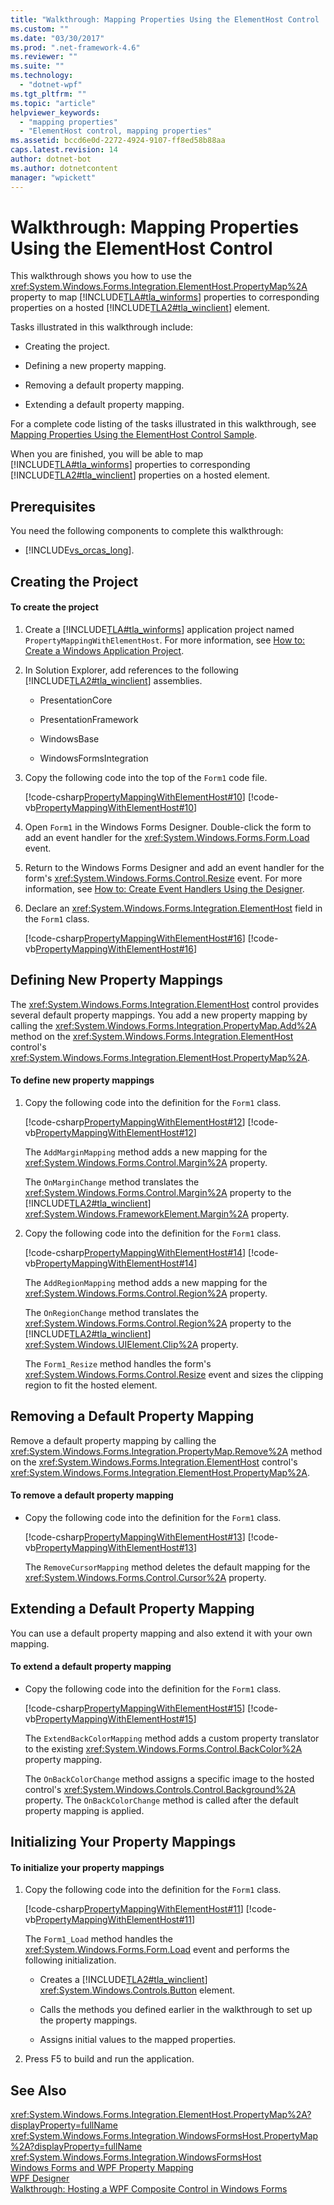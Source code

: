 ```yaml
---
title: "Walkthrough: Mapping Properties Using the ElementHost Control | Microsoft Docs"
ms.custom: ""
ms.date: "03/30/2017"
ms.prod: ".net-framework-4.6"
ms.reviewer: ""
ms.suite: ""
ms.technology: 
  - "dotnet-wpf"
ms.tgt_pltfrm: ""
ms.topic: "article"
helpviewer_keywords: 
  - "mapping properties"
  - "ElementHost control, mapping properties"
ms.assetid: bccd6e0d-2272-4924-9107-ff8ed58b88aa
caps.latest.revision: 14
author: dotnet-bot
ms.author: dotnetcontent
manager: "wpickett"
---
```

# Walkthrough: Mapping Properties Using the ElementHost Control
This walkthrough shows you how to use the <xref:System.Windows.Forms.Integration.ElementHost.PropertyMap%2A> property to map [!INCLUDE[TLA#tla_winforms](../../../../includes/tlasharptla-winforms-md.md)] properties to corresponding properties on a hosted [!INCLUDE[TLA2#tla_winclient](../../../../includes/tla2sharptla-winclient-md.md)] element.  
  
 Tasks illustrated in this walkthrough include:  
  
-   Creating the project.  
  
-   Defining a new property mapping.  
  
-   Removing a default property mapping.  
  
-   Extending a default property mapping.  
  
 For a complete code listing of the tasks illustrated in this walkthrough, see [Mapping Properties Using the ElementHost Control Sample](http://go.microsoft.com/fwlink/?LinkID=160018).  
  
 When you are finished, you will be able to map [!INCLUDE[TLA#tla_winforms](../../../../includes/tlasharptla-winforms-md.md)] properties to corresponding [!INCLUDE[TLA2#tla_winclient](../../../../includes/tla2sharptla-winclient-md.md)] properties on a hosted element.  
  
## Prerequisites  
 You need the following components to complete this walkthrough:  
  
-   [!INCLUDE[vs_orcas_long](../../../../includes/vs-orcas-long-md.md)].  
  
## Creating the Project  
  
#### To create the project  
  
1.  Create a [!INCLUDE[TLA#tla_winforms](../../../../includes/tlasharptla-winforms-md.md)] application project named `PropertyMappingWithElementHost`. For more information, see [How to: Create a Windows Application Project](http://msdn.microsoft.com/en-us/b2f93fed-c635-4705-8d0e-cf079a264efa).  
  
2.  In Solution Explorer, add references to the following [!INCLUDE[TLA2#tla_winclient](../../../../includes/tla2sharptla-winclient-md.md)] assemblies.  
  
    -   PresentationCore  
  
    -   PresentationFramework  
  
    -   WindowsBase  
  
    -   WindowsFormsIntegration  
  
3.  Copy the following code into the top of the `Form1` code file.  
  
     [!code-csharp[PropertyMappingWithElementHost#10](../../../../samples/snippets/csharp/VS_Snippets_Wpf/PropertyMappingWithElementHost/CSharp/PropertyMappingWithElementHost/Form1.cs#10)]
     [!code-vb[PropertyMappingWithElementHost#10](../../../../samples/snippets/visualbasic/VS_Snippets_Wpf/PropertyMappingWithElementHost/VisualBasic/PropertyMappingWithElementHost/Form1.vb#10)]  
  
4.  Open `Form1` in the Windows Forms Designer. Double-click the form to add an event handler for the <xref:System.Windows.Forms.Form.Load> event.  
  
5.  Return to the Windows Forms Designer and add an event handler for the form's <xref:System.Windows.Forms.Control.Resize> event. For more information, see [How to: Create Event Handlers Using the Designer](http://msdn.microsoft.com/en-us/8461e9b8-14e8-406f-936e-3726732b23d2).  
  
6.  Declare an <xref:System.Windows.Forms.Integration.ElementHost> field in the `Form1` class.  
  
     [!code-csharp[PropertyMappingWithElementHost#16](../../../../samples/snippets/csharp/VS_Snippets_Wpf/PropertyMappingWithElementHost/CSharp/PropertyMappingWithElementHost/Form1.cs#16)]
     [!code-vb[PropertyMappingWithElementHost#16](../../../../samples/snippets/visualbasic/VS_Snippets_Wpf/PropertyMappingWithElementHost/VisualBasic/PropertyMappingWithElementHost/Form1.vb#16)]  
  
## Defining New Property Mappings  
 The <xref:System.Windows.Forms.Integration.ElementHost> control provides several default property mappings. You add a new property mapping by calling the <xref:System.Windows.Forms.Integration.PropertyMap.Add%2A> method on the <xref:System.Windows.Forms.Integration.ElementHost> control's <xref:System.Windows.Forms.Integration.ElementHost.PropertyMap%2A>.  
  
#### To define new property mappings  
  
1.  Copy the following code into the definition for the `Form1` class.  
  
     [!code-csharp[PropertyMappingWithElementHost#12](../../../../samples/snippets/csharp/VS_Snippets_Wpf/PropertyMappingWithElementHost/CSharp/PropertyMappingWithElementHost/Form1.cs#12)]
     [!code-vb[PropertyMappingWithElementHost#12](../../../../samples/snippets/visualbasic/VS_Snippets_Wpf/PropertyMappingWithElementHost/VisualBasic/PropertyMappingWithElementHost/Form1.vb#12)]  
  
     The `AddMarginMapping` method adds a new mapping for the <xref:System.Windows.Forms.Control.Margin%2A> property.  
  
     The `OnMarginChange` method translates the <xref:System.Windows.Forms.Control.Margin%2A> property to the [!INCLUDE[TLA2#tla_winclient](../../../../includes/tla2sharptla-winclient-md.md)] <xref:System.Windows.FrameworkElement.Margin%2A> property.  
  
2.  Copy the following code into the definition for the `Form1` class.  
  
     [!code-csharp[PropertyMappingWithElementHost#14](../../../../samples/snippets/csharp/VS_Snippets_Wpf/PropertyMappingWithElementHost/CSharp/PropertyMappingWithElementHost/Form1.cs#14)]
     [!code-vb[PropertyMappingWithElementHost#14](../../../../samples/snippets/visualbasic/VS_Snippets_Wpf/PropertyMappingWithElementHost/VisualBasic/PropertyMappingWithElementHost/Form1.vb#14)]  
  
     The `AddRegionMapping` method adds a new mapping for the <xref:System.Windows.Forms.Control.Region%2A> property.  
  
     The `OnRegionChange` method translates the <xref:System.Windows.Forms.Control.Region%2A> property to the [!INCLUDE[TLA2#tla_winclient](../../../../includes/tla2sharptla-winclient-md.md)] <xref:System.Windows.UIElement.Clip%2A> property.  
  
     The `Form1_Resize` method handles the form's <xref:System.Windows.Forms.Control.Resize> event and sizes the clipping region to fit the hosted element.  
  
## Removing a Default Property Mapping  
 Remove a default property mapping by calling the <xref:System.Windows.Forms.Integration.PropertyMap.Remove%2A> method on the <xref:System.Windows.Forms.Integration.ElementHost> control's <xref:System.Windows.Forms.Integration.ElementHost.PropertyMap%2A>.  
  
#### To remove a default property mapping  
  
-   Copy the following code into the definition for the `Form1` class.  
  
     [!code-csharp[PropertyMappingWithElementHost#13](../../../../samples/snippets/csharp/VS_Snippets_Wpf/PropertyMappingWithElementHost/CSharp/PropertyMappingWithElementHost/Form1.cs#13)]
     [!code-vb[PropertyMappingWithElementHost#13](../../../../samples/snippets/visualbasic/VS_Snippets_Wpf/PropertyMappingWithElementHost/VisualBasic/PropertyMappingWithElementHost/Form1.vb#13)]  
  
     The `RemoveCursorMapping` method deletes the default mapping for the <xref:System.Windows.Forms.Control.Cursor%2A> property.  
  
## Extending a Default Property Mapping  
 You can use a default property mapping and also extend it with your own mapping.  
  
#### To extend a default property mapping  
  
-   Copy the following code into the definition for the `Form1` class.  
  
     [!code-csharp[PropertyMappingWithElementHost#15](../../../../samples/snippets/csharp/VS_Snippets_Wpf/PropertyMappingWithElementHost/CSharp/PropertyMappingWithElementHost/Form1.cs#15)]
     [!code-vb[PropertyMappingWithElementHost#15](../../../../samples/snippets/visualbasic/VS_Snippets_Wpf/PropertyMappingWithElementHost/VisualBasic/PropertyMappingWithElementHost/Form1.vb#15)]  
  
     The `ExtendBackColorMapping` method adds a custom property translator to the existing <xref:System.Windows.Forms.Control.BackColor%2A> property mapping.  
  
     The `OnBackColorChange` method assigns a specific image to the hosted control's <xref:System.Windows.Controls.Control.Background%2A> property. The `OnBackColorChange` method is called after the default property mapping is applied.  
  
## Initializing Your Property Mappings  
  
#### To initialize your property mappings  
  
1.  Copy the following code into the definition for the `Form1` class.  
  
     [!code-csharp[PropertyMappingWithElementHost#11](../../../../samples/snippets/csharp/VS_Snippets_Wpf/PropertyMappingWithElementHost/CSharp/PropertyMappingWithElementHost/Form1.cs#11)]
     [!code-vb[PropertyMappingWithElementHost#11](../../../../samples/snippets/visualbasic/VS_Snippets_Wpf/PropertyMappingWithElementHost/VisualBasic/PropertyMappingWithElementHost/Form1.vb#11)]  
  
     The `Form1_Load` method handles the <xref:System.Windows.Forms.Form.Load> event and performs the following initialization.  
  
    -   Creates a [!INCLUDE[TLA2#tla_winclient](../../../../includes/tla2sharptla-winclient-md.md)] <xref:System.Windows.Controls.Button> element.  
  
    -   Calls the methods you defined earlier in the walkthrough to set up the property mappings.  
  
    -   Assigns initial values to the mapped properties.  
  
2.  Press F5 to build and run the application.  
  
## See Also  
 <xref:System.Windows.Forms.Integration.ElementHost.PropertyMap%2A?displayProperty=fullName>   
 <xref:System.Windows.Forms.Integration.WindowsFormsHost.PropertyMap%2A?displayProperty=fullName>   
 <xref:System.Windows.Forms.Integration.WindowsFormsHost>   
 [Windows Forms and WPF Property Mapping](../../../../docs/framework/wpf/advanced/windows-forms-and-wpf-property-mapping.md)   
 [WPF Designer](http://msdn.microsoft.com/en-us/c6c65214-8411-4e16-b254-163ed4099c26)   
 [Walkthrough: Hosting a WPF Composite Control in Windows Forms](../../../../docs/framework/wpf/advanced/walkthrough-hosting-a-wpf-composite-control-in-windows-forms.md)